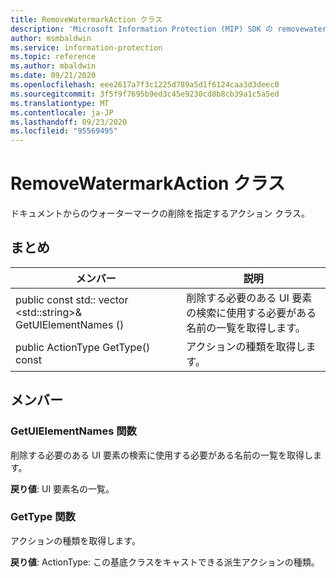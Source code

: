 ```yaml
---
title: RemoveWatermarkAction クラス
description: 'Microsoft Information Protection (MIP) SDK の removewatermarkaction:: undefined クラスを文書にします。'
author: msmbaldwin
ms.service: information-protection
ms.topic: reference
ms.author: mbaldwin
ms.date: 09/21/2020
ms.openlocfilehash: eee2617a7f3c1225d789a5d1f6124caa3d3deec0
ms.sourcegitcommit: 3f5f9f7695b9ed3c45e9230cd8b8cb39a1c5a5ed
ms.translationtype: MT
ms.contentlocale: ja-JP
ms.lasthandoff: 09/23/2020
ms.locfileid: "95569495"
---
```

# <a name="class-removewatermarkaction"></a>RemoveWatermarkAction クラス 
ドキュメントからのウォーターマークの削除を指定するアクション クラス。
  
## <a name="summary"></a>まとめ
 メンバー                        | 説明                                
--------------------------------|---------------------------------------------
public const std:: vector \<std::string\>& GetUIElementNames ()  |  削除する必要のある UI 要素の検索に使用する必要がある名前の一覧を取得します。
public ActionType GetType() const  |  アクションの種類を取得します。
  
## <a name="members"></a>メンバー
  
### <a name="getuielementnames-function"></a>GetUIElementNames 関数
削除する必要のある UI 要素の検索に使用する必要がある名前の一覧を取得します。

  
**戻り値**: UI 要素名の一覧。
  
### <a name="gettype-function"></a>GetType 関数
アクションの種類を取得します。

  
**戻り値**: ActionType: この基底クラスをキャストできる派生アクションの種類。